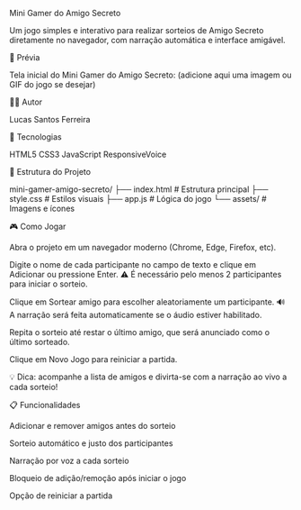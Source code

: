 Mini Gamer do Amigo Secreto

Um jogo simples e interativo para realizar sorteios de Amigo Secreto diretamente no navegador, com narração automática e interface amigável.

📸 Prévia

Tela inicial do Mini Gamer do Amigo Secreto:
(adicione aqui uma imagem ou GIF do jogo se desejar)

👨‍💻 Autor

Lucas Santos Ferreira

🚀 Tecnologias

HTML5
CSS3
JavaScript
ResponsiveVoice

📂 Estrutura do Projeto

mini-gamer-amigo-secreto/
├── index.html       # Estrutura principal
├── style.css        # Estilos visuais
├── app.js           # Lógica do jogo
└── assets/          # Imagens e ícones

🎮 Como Jogar

Abra o projeto em um navegador moderno (Chrome, Edge, Firefox, etc).

Digite o nome de cada participante no campo de texto e clique em Adicionar ou pressione Enter.
⚠️ É necessário pelo menos 2 participantes para iniciar o sorteio.

Clique em Sortear amigo para escolher aleatoriamente um participante.
🔊 A narração será feita automaticamente se o áudio estiver habilitado.

Repita o sorteio até restar o último amigo, que será anunciado como o último sorteado.

Clique em Novo Jogo para reiniciar a partida.

💡 Dica: acompanhe a lista de amigos e divirta-se com a narração ao vivo a cada sorteio!

📋 Funcionalidades

Adicionar e remover amigos antes do sorteio

Sorteio automático e justo dos participantes

Narração por voz a cada sorteio

Bloqueio de adição/remoção após iniciar o jogo

Opção de reiniciar a partida
